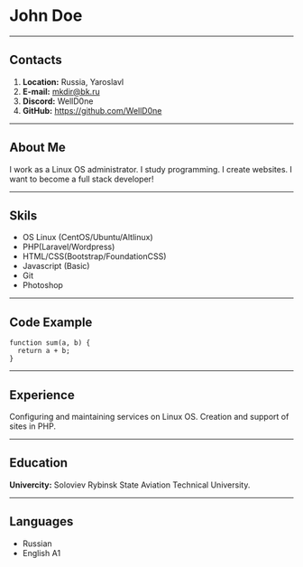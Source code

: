 # John Doe
****

## Contacts
1. **Location:** Russia, Yaroslavl
2. **E-mail:** mkdir@bk.ru
3. **Discord:** WellD0ne
4. **GitHub:** https://github.com/WellD0ne
****

## About Me
I work as a Linux OS administrator.
I study programming. I create websites.
I want to become a full stack developer!
****

## Skils
* OS Linux (CentOS/Ubuntu/Altlinux)
* PHP(Laravel/Wordpress)
* HTML/CSS(Bootstrap/FoundationCSS)
* Javascript (Basic)
* Git
* Photoshop
****

## Code Example
```
function sum(a, b) {
  return a + b;
}
```
****

## Experience
Configuring and maintaining services on Linux OS.
Creation and support of sites in PHP.
****

## Education
**Univercity:** Soloviev Rybinsk State Aviation Technical University.
****

## Languages
* Russian
* English A1
